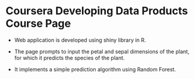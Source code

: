 # Coursera Developing Data Products Course Page

- Web application is developed using shiny library in R. 

- The page prompts to input the petal and sepal dimensions of the plant, for which it predicts the species of the plant.

- It implements a simple prediction algorithm using Random Forest.
